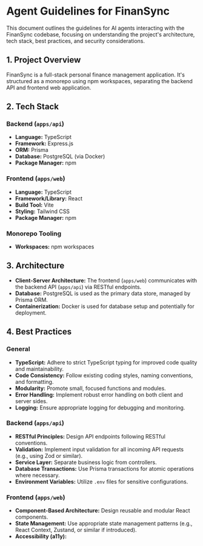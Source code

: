 # Agent Guidelines for FinanSync

This document outlines the guidelines for AI agents interacting with the FinanSync codebase, focusing on understanding the project's architecture, tech stack, best practices, and security considerations.

## 1. Project Overview

FinanSync is a full-stack personal finance management application. It's structured as a monorepo using npm workspaces, separating the backend API and frontend web application.

## 2. Tech Stack

### Backend (`apps/api`)
- **Language:** TypeScript
- **Framework:** Express.js
- **ORM:** Prisma
- **Database:** PostgreSQL (via Docker)
- **Package Manager:** npm

### Frontend (`apps/web`)
- **Language:** TypeScript
- **Framework/Library:** React
- **Build Tool:** Vite
- **Styling:** Tailwind CSS
- **Package Manager:** npm

### Monorepo Tooling
- **Workspaces:** npm workspaces

## 3. Architecture

- **Client-Server Architecture:** The frontend (`apps/web`) communicates with the backend API (`apps/api`) via RESTful endpoints.
- **Database:** PostgreSQL is used as the primary data store, managed by Prisma ORM.
- **Containerization:** Docker is used for database setup and potentially for deployment.

## 4. Best Practices

### General
- **TypeScript:** Adhere to strict TypeScript typing for improved code quality and maintainability.
- **Code Consistency:** Follow existing coding styles, naming conventions, and formatting.
- **Modularity:** Promote small, focused functions and modules.
- **Error Handling:** Implement robust error handling on both client and server sides.
- **Logging:** Ensure appropriate logging for debugging and monitoring.

### Backend (`apps/api`)
- **RESTful Principles:** Design API endpoints following RESTful conventions.
- **Validation:** Implement input validation for all incoming API requests (e.g., using Zod or similar).
- **Service Layer:** Separate business logic from controllers.
- **Database Transactions:** Use Prisma transactions for atomic operations where necessary.
- **Environment Variables:** Utilize `.env` files for sensitive configurations.

### Frontend (`apps/web`)
- **Component-Based Architecture:** Design reusable and modular React components.
- **State Management:** Use appropriate state management patterns (e.g., React Context, Zustand, or similar if introduced).
- **Accessibility (a11y):**